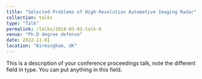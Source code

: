 ```yaml
---
title: "Selected Problems of High-Resolution Automotive Imaging Radar"
collection: talks
type: "Talk"
permalink: /talks/2014-03-01-talk-6
venue: "Ph.D degree defense"
date: 2022-11-01
location: "Birmingham, UK"
---
```


This is a description of your conference proceedings talk, note the different field in type. You can put anything in this field.
